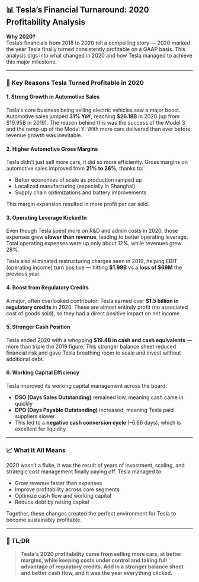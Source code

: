 ## 📊 Tesla’s Financial Turnaround: 2020 Profitability Analysis

**Why 2020?**  
Tesla’s financials from 2018 to 2020 tell a compelling story — 2020 marked the year Tesla finally turned consistently profitable on a GAAP basis. This analysis digs into what changed in 2020 and how Tesla managed to achieve this major milestone.

---

### 🔑 Key Reasons Tesla Turned Profitable in 2020

#### 1. **Strong Growth in Automotive Sales**
Tesla's core business being selling electric vehicles saw a major boost. Automotive sales jumped **31% YoY**, reaching **$26.18B** in 2020 (up from $19.95B in 2019). The reason behind this was the success of the Model 3 and the ramp-up of the Model Y. With more cars delivered than ever before, revenue growth was inevitable.

#### 2. **Higher Automotive Gross Margins**
Tesla didn’t just sell more cars, it did so more efficiently. Gross margins on automotive sales improved from **21% to 26%**, thanks to:
- Better economies of scale as production ramped up
- Localized manufacturing (especially in Shanghai)
- Supply chain optimizations and battery improvements

This margin expansion resulted in more profit per car sold.

#### 3. **Operating Leverage Kicked In**
Even though Tesla spent more on R&D and admin costs in 2020, those expenses grew **slower than revenue**, leading to better operating leverage. Total operating expenses were up only about 12%, while revenues grew 28%.

Tesla also eliminated restructuring charges seen in 2019, helping EBIT (operating income) turn positive — hitting **$1.99B** vs a **loss of $69M** the previous year.

#### 4. **Boost from Regulatory Credits**
A major, often overlooked contributor: Tesla earned over **$1.5 billion in regulatory credits** in 2020. These are almost entirely profit (no associated cost of goods sold), so they had a direct positive impact on net income.

#### 5. **Stronger Cash Position**
Tesla ended 2020 with a whopping **$19.4B in cash and cash equivalents** — more than triple the 2019 figure. This stronger balance sheet reduced financial risk and gave Tesla breathing room to scale and invest without additional debt.

#### 6. **Working Capital Efficiency**
Tesla improved its working capital management across the board:
- **DSO (Days Sales Outstanding)** remained low, meaning cash came in quickly
- **DPO (Days Payable Outstanding)** increased, meaning Tesla paid suppliers slower
- This led to a **negative cash conversion cycle** (–6.66 days), which is excellent for liquidity

---

### 📈 What It All Means

2020 wasn’t a fluke, it was the result of years of investment, scaling, and strategic cost management finally paying off. Tesla managed to:
- Grow revenue faster than expenses
- Improve profitability across core segments
- Optimize cash flow and working capital
- Reduce debt by raising capital

Together, these changes created the perfect environment for Tesla to become sustainably profitable.

---

### 🧠 TL;DR

> **Tesla's 2020 profitability came from selling more cars, at better margins, while keeping costs under control and taking full advantage of regulatory credits. Add in a stronger balance sheet and better cash flow, and it was the year everything clicked.**
